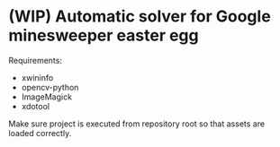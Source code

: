 # (WIP) Automatic solver for Google minesweeper easter egg

Requirements:
- xwininfo
- opencv-python
- ImageMagick
- xdotool

Make sure project is executed from repository root so that assets are loaded correctly.
